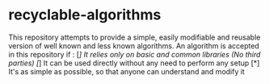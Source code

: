 # recyclable-algorithms

This repository attempts to provide a simple, easily modifiable and reusable version of well known and less known algorithms. An algorithm is accepted in this repository if :
[*] It relies only on basic and common libraries (No third parties)
[*] It can be used directly without any need to perform any setup
[*] It's as simple as possible, so that anyone can understand and modify it
